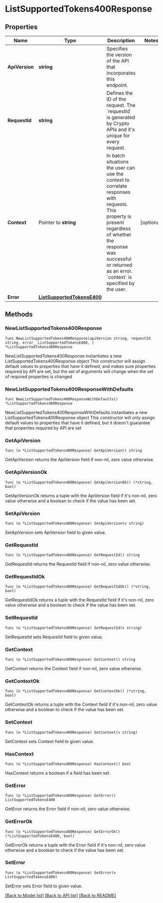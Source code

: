 # ListSupportedTokens400Response

## Properties

Name | Type | Description | Notes
------------ | ------------- | ------------- | -------------
**ApiVersion** | **string** | Specifies the version of the API that incorporates this endpoint. | 
**RequestId** | **string** | Defines the ID of the request. The &#x60;requestId&#x60; is generated by Crypto APIs and it&#39;s unique for every request. | 
**Context** | Pointer to **string** | In batch situations the user can use the context to correlate responses with requests. This property is present regardless of whether the response was successful or returned as an error. &#x60;context&#x60; is specified by the user. | [optional] 
**Error** | [**ListSupportedTokensE400**](ListSupportedTokensE400.md) |  | 

## Methods

### NewListSupportedTokens400Response

`func NewListSupportedTokens400Response(apiVersion string, requestId string, error_ ListSupportedTokensE400, ) *ListSupportedTokens400Response`

NewListSupportedTokens400Response instantiates a new ListSupportedTokens400Response object
This constructor will assign default values to properties that have it defined,
and makes sure properties required by API are set, but the set of arguments
will change when the set of required properties is changed

### NewListSupportedTokens400ResponseWithDefaults

`func NewListSupportedTokens400ResponseWithDefaults() *ListSupportedTokens400Response`

NewListSupportedTokens400ResponseWithDefaults instantiates a new ListSupportedTokens400Response object
This constructor will only assign default values to properties that have it defined,
but it doesn't guarantee that properties required by API are set

### GetApiVersion

`func (o *ListSupportedTokens400Response) GetApiVersion() string`

GetApiVersion returns the ApiVersion field if non-nil, zero value otherwise.

### GetApiVersionOk

`func (o *ListSupportedTokens400Response) GetApiVersionOk() (*string, bool)`

GetApiVersionOk returns a tuple with the ApiVersion field if it's non-nil, zero value otherwise
and a boolean to check if the value has been set.

### SetApiVersion

`func (o *ListSupportedTokens400Response) SetApiVersion(v string)`

SetApiVersion sets ApiVersion field to given value.


### GetRequestId

`func (o *ListSupportedTokens400Response) GetRequestId() string`

GetRequestId returns the RequestId field if non-nil, zero value otherwise.

### GetRequestIdOk

`func (o *ListSupportedTokens400Response) GetRequestIdOk() (*string, bool)`

GetRequestIdOk returns a tuple with the RequestId field if it's non-nil, zero value otherwise
and a boolean to check if the value has been set.

### SetRequestId

`func (o *ListSupportedTokens400Response) SetRequestId(v string)`

SetRequestId sets RequestId field to given value.


### GetContext

`func (o *ListSupportedTokens400Response) GetContext() string`

GetContext returns the Context field if non-nil, zero value otherwise.

### GetContextOk

`func (o *ListSupportedTokens400Response) GetContextOk() (*string, bool)`

GetContextOk returns a tuple with the Context field if it's non-nil, zero value otherwise
and a boolean to check if the value has been set.

### SetContext

`func (o *ListSupportedTokens400Response) SetContext(v string)`

SetContext sets Context field to given value.

### HasContext

`func (o *ListSupportedTokens400Response) HasContext() bool`

HasContext returns a boolean if a field has been set.

### GetError

`func (o *ListSupportedTokens400Response) GetError() ListSupportedTokensE400`

GetError returns the Error field if non-nil, zero value otherwise.

### GetErrorOk

`func (o *ListSupportedTokens400Response) GetErrorOk() (*ListSupportedTokensE400, bool)`

GetErrorOk returns a tuple with the Error field if it's non-nil, zero value otherwise
and a boolean to check if the value has been set.

### SetError

`func (o *ListSupportedTokens400Response) SetError(v ListSupportedTokensE400)`

SetError sets Error field to given value.



[[Back to Model list]](../README.md#documentation-for-models) [[Back to API list]](../README.md#documentation-for-api-endpoints) [[Back to README]](../README.md)



